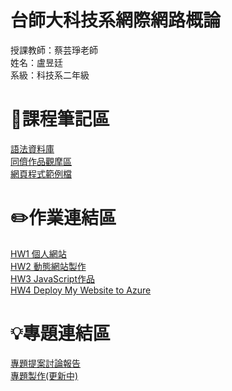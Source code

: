 # 台師大科技系網際網路概論 
授課教師：蔡芸琤老師   
姓名：盧昱廷   
系級：科技系二年級 
# 📖課程筆記區
[語法資料庫](https://www.w3schools.com/html/html_elements.asp)  
[同儕作品觀摩區](https://docs.google.com/spreadsheets/d/1MNH7iG3GNGhw6vn_iMB2jAfw6SHBJ3z0XrtKQ4YCAoM/edit#gid=1162885006)  
[網頁程式範例檔](https://www.100jsprojects.com/projects)
# ✏️作業連結區
[HW1 個人網站](https://dniellu.github.io/My-web/)  
[HW2 動態網站製作](https://youtu.be/fJXpzXIm_Ho)  
[HW3 JavaScript作品](https://www.youtube.com/watch?v=UOoIShgRzfI)  
[HW4 Deploy My Website to Azure](https://www.youtube.com/watch?v=CDSVLTH4zok)
# 💡專題連結區  
[專題提案討論報告](https://docs.google.com/spreadsheets/d/1hzvYGyGni_xOfcRI45S0fM5opsLWDM1QqAA3n7q1sII/edit#gid=1199087593)  
[專題製作(更新中)](https://youbike-web.github.io/Youbike-web/)  
